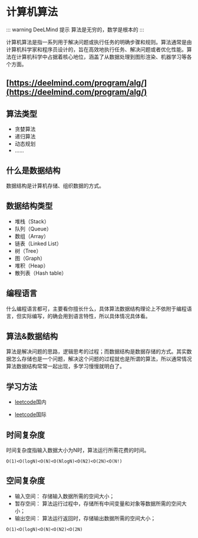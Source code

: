 # 计算机算法

::: warning DeeLMind 提示
算法是无穷的，数学是根本的
:::

计算机算法是指一系列用于解决问题或执行任务的明确步骤和规则。算法通常是由计算机科学家和程序员设计的，旨在高效地执行任务、解决问题或者优化性能。算法在计算机科学中占据着核心地位，涵盖了从数据处理到图形渲染、机器学习等各个方面。

## [https://deelmind.com/program/alg/](https://deelmind.com/program/alg/)

<DocsAD/>

## 算法类型

* 贪婪算法
* 递归算法
* 动态规划
* ......

## 什么是数据结构

数据结构是计算机存储、组织数据的方式。

## 数据结构类型

* 堆栈（Stack）
* 队列（Queue）
* 数组（Array）
* 链表（Linked List）
* 树（Tree）
* 图（Graph）
* 堆积（Heap）
* 散列表（Hash table）

## 编程语言

什么编程语言都可，主要看你擅长什么，具体算法数据结构理论上不依附于编程语言，但实际编写，的确会用到语言特性，所以具体情况具体看。

## 算法&数据结构

算法是解决问题的思路，逻辑思考的过程；而数据结构是数据存储的方式。其实数据怎么存储也是一个问题，解决这个问题的过程就也是所谓的算法，所以通常情况算法数据结构常常一起出现，多学习慢慢就明白了。

## 学习方法

* [leetcode](https://leetcode.cn/)国内

* [leetcode](https://leetcode.com/)国际

## 时间复杂度

时间复杂度指输入数据大小为N时，算法运行所需花费的时间。

`O(1)<O(logN)<O(N)<O(NlogN)<O(N2)<O(2N)<O(N!)`

## 空间复杂度

* 输入空间： 存储输入数据所需的空间大小；
* 暂存空间： 算法运行过程中，存储所有中间变量和对象等数据所需的空间大小；
* 输出空间： 算法运行返回时，存储输出数据所需的空间大小；

`O(1)<O(logN)<O(N)<O(N2)<O(2N)`